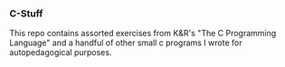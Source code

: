 ### C-Stuff
This repo contains assorted exercises from K&R's "The C Programming Language" and a handful of other small c programs I wrote for autopedagogical purposes.
